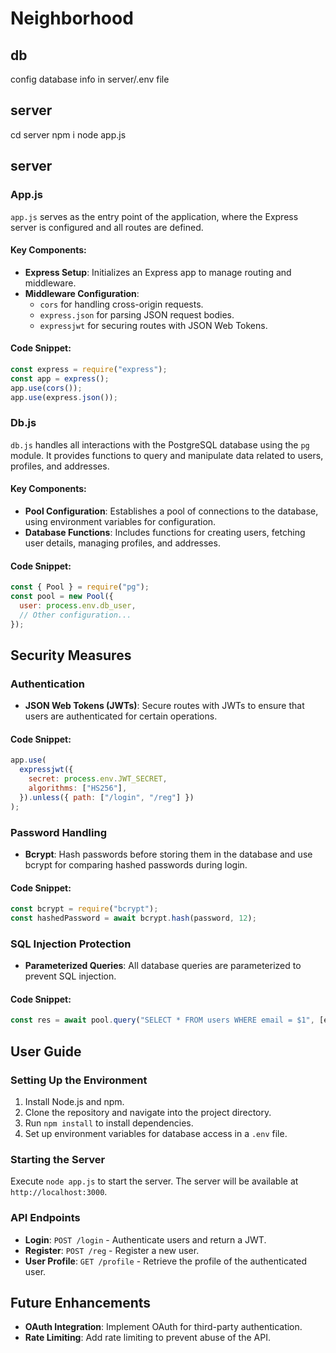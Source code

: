 # Neighborhood

## db

config database info in server/.env file

## server

cd server
npm i
node app.js

## server
### App.js
`app.js` serves as the entry point of the application, where the Express server is configured and all routes are defined.

#### Key Components:
- **Express Setup**: Initializes an Express app to manage routing and middleware.
- **Middleware Configuration**:
  - `cors` for handling cross-origin requests.
  - `express.json` for parsing JSON request bodies.
  - `expressjwt` for securing routes with JSON Web Tokens.
  
#### Code Snippet:
```javascript
const express = require("express");
const app = express();
app.use(cors());
app.use(express.json());
```

### Db.js
`db.js` handles all interactions with the PostgreSQL database using the `pg` module. It provides functions to query and manipulate data related to users, profiles, and addresses.

#### Key Components:
- **Pool Configuration**: Establishes a pool of connections to the database, using environment variables for configuration.
- **Database Functions**: Includes functions for creating users, fetching user details, managing profiles, and addresses.

#### Code Snippet:
```javascript
const { Pool } = require("pg");
const pool = new Pool({
  user: process.env.db_user,
  // Other configuration...
});
```

## Security Measures

### Authentication
- **JSON Web Tokens (JWTs)**: Secure routes with JWTs to ensure that users are authenticated for certain operations.
  
#### Code Snippet:
```javascript
app.use(
  expressjwt({
    secret: process.env.JWT_SECRET,
    algorithms: ["HS256"],
  }).unless({ path: ["/login", "/reg"] })
);
```

### Password Handling
- **Bcrypt**: Hash passwords before storing them in the database and use bcrypt for comparing hashed passwords during login.

#### Code Snippet:
```javascript
const bcrypt = require("bcrypt");
const hashedPassword = await bcrypt.hash(password, 12);
```

### SQL Injection Protection
- **Parameterized Queries**: All database queries are parameterized to prevent SQL injection.

#### Code Snippet:
```javascript
const res = await pool.query("SELECT * FROM users WHERE email = $1", [email]);
```

## User Guide

### Setting Up the Environment
1. Install Node.js and npm.
2. Clone the repository and navigate into the project directory.
3. Run `npm install` to install dependencies.
4. Set up environment variables for database access in a `.env` file.

### Starting the Server
Execute `node app.js` to start the server. The server will be available at `http://localhost:3000`.

### API Endpoints
- **Login**: `POST /login` - Authenticate users and return a JWT.
- **Register**: `POST /reg` - Register a new user.
- **User Profile**: `GET /profile` - Retrieve the profile of the authenticated user.

## Future Enhancements
- **OAuth Integration**: Implement OAuth for third-party authentication.
- **Rate Limiting**: Add rate limiting to prevent abuse of the API.
